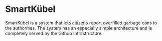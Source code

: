 # SmartKübel
SmartKübel is a system that lets citizens report overfilled garbage cans to the authorities. The system has an especially simple architecture and is completely served by the Github infrastructure.
